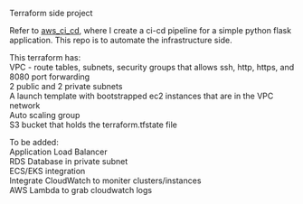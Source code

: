 Terraform side project

Refer to [aws_ci_cd](https://github.com/yuleetea/aws-ci-cd-jenkins), where I create a ci-cd pipeline for a simple python flask application. This repo is to automate the infrastructure side.

This terraform has: <br>
VPC - route tables, subnets, security groups that allows ssh, http, https, and 8080 port forwarding <br>
2 public and 2 private subnets <br>
A launch template with bootstrapped ec2 instances that are in the VPC network <br>
Auto scaling group <br>
S3 bucket that holds the terraform.tfstate file <br>

To be added: <br>
Application Load Balancer <br>
RDS Database in private subnet <br>
ECS/EKS integration <br>
Integrate CloudWatch to moniter clusters/instances <br>
AWS Lambda to grab cloudwatch logs <br>
